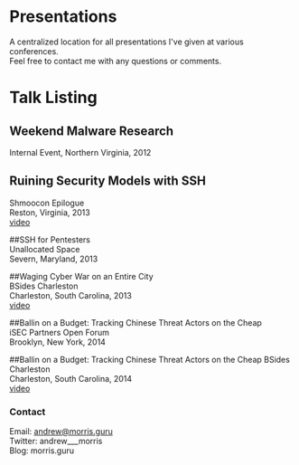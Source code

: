 Presentations
=============

A centralized location for all presentations I've given at various conferences.  
Feel free to contact me with any questions or comments.

# Talk Listing

## Weekend Malware Research  
Internal Event,
Northern Virginia,  2012  

## Ruining Security Models with SSH
Shmoocon Epilogue  
Reston, Virginia, 2013    
[video](https://www.youtube.com/watch?v=9-dGIhiGYBI)

##SSH for Pentesters  
Unallocated Space  
Severn, Maryland, 2013  

##Waging Cyber War on an Entire City  
BSides Charleston   
Charleston, South Carolina, 2013  
[video](https://www.youtube.com/watch?v=KSNonFBVpNQ)  

##Ballin on a Budget: Tracking Chinese Threat Actors on the Cheap  
iSEC Partners Open Forum  
Brooklyn, New York, 2014  

##Ballin on a Budget: Tracking Chinese Threat Actors on the Cheap
BSides Charleston   
Charleston, South Carolina, 2014  
[video](https://www.youtube.com/watch?v=CoTZXieXc_s)

### Contact

Email: andrew@morris.guru  
Twitter: andrew___morris  
Blog: morris.guru

